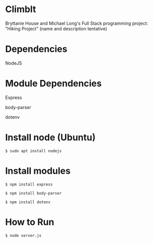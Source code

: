 # ClimbIt
Bryttanie House and Michael Long's Full Stack programming project: "Hiking Project" (name and description tentative)

# Dependencies
NodeJS

# Module Dependencies
<p>Express</p>
<p>body-parser</p>
<p>dotenv</p>

# Install node (Ubuntu)
<p><code>$ sudo apt install nodejs</p></code>

# Install modules
<p><code>$ npm install express</p></code>
<p><code>$ npm install body-parser</p></code>
<p><code>$ npm install dotenv</p></code>

# How to Run
<p><code>$ node server.js</p></code>